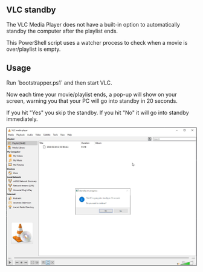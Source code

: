 ## VLC standby

The VLC Media Player does not have a built-in option to automatically standby the computer after the playlist ends.

This PowerShell script uses a watcher process to check when a movie is over/playlist is empty.

## Usage

Run ´bootstrapper.ps1´ and then start VLC.

Now each time your movie/playlist ends, a pop-up will show on your screen, warning you that your PC will go into standby in 20 seconds.

If you hit "Yes" you skip the standby. If you hit "No" it will go into standby immediately.

<img src="Screenshot.jpg" />
